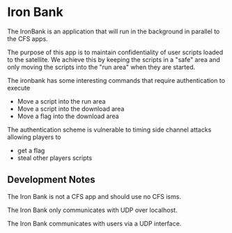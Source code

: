 # Iron Bank

The IronBank is an application that will run in the background in parallel to the CFS apps. 

The purpose of this app is to maintain confidentiality of user scripts loaded to the satellite. We achieve this by keeping the scripts in a "safe" area and only moving the scripts into the "run area" when they are started.

The ironbank has some interesting commands that require authentication to execute
- Move a script into the run area
- Move a script into the download area
- Move a flag into the download area

The authentication scheme is vulnerable to timing side channel attacks allowing players to
- get a flag
- steal other players scripts

## Development Notes
The Iron Bank is not a CFS app and should use no CFS isms.

The Iron Bank only communicates with UDP over localhost.

The Iron Bank communicates with users via a UDP interface. 


